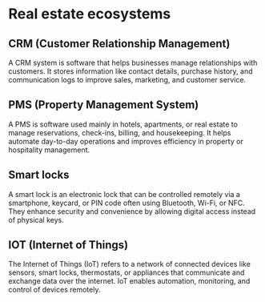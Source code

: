 # Real estate ecosystems

## CRM (Customer Relationship Management)
A CRM system is software that helps businesses manage relationships with customers.
It stores information like contact details, purchase history, and communication logs to improve sales, marketing, and customer service.

## PMS (Property Management System)
A PMS is software used mainly in hotels, apartments, or real estate to manage reservations, check-ins, billing, and housekeeping.
It helps automate day-to-day operations and improves efficiency in property or hospitality management.

## Smart locks
A smart lock is an electronic lock that can be controlled remotely via a smartphone, keycard, or PIN code often using Bluetooth, Wi-Fi, or NFC.
They enhance security and convenience by allowing digital access instead of physical keys.

## IOT (Internet of Things)
The Internet of Things (IoT) refers to a network of connected devices like sensors, smart locks, thermostats, or appliances that communicate and exchange data over the internet.
IoT enables automation, monitoring, and control of devices remotely.

